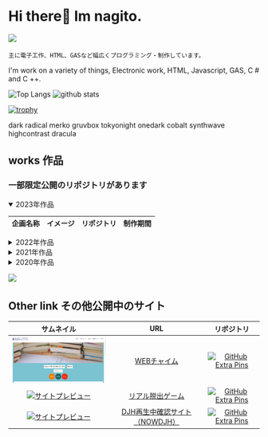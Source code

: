 # Hi there👋 Im nagito.

![](https://img.shields.io/github/followers/nagito-hiroshima?label=Followers&style=social)  

```
主に電子工作、HTML、GASなど幅広くプログラミング・制作しています。  
```

I'm work on a variety of things, Electronic work, HTML, Javascript, GAS, C # and C ++.  


<p align="left"> 
  <img alt="Top Langs" height="150px" src="https://github-readme-stats.vercel.app/api/top-langs/?username=nagito-hiroshima&layout=compact&show_icons=true&theme=dracula" />
  <img alt="github stats" height="150px" src="https://github-readme-stats.vercel.app/api?username=nagito-hiroshima&theme=dracula&show_icons=ture" />
</p>

[![trophy](https://github-profile-trophy.vercel.app/?username=nagito-hiroshima&theme=dracula&column=7
)](https://github.com/ryo-ma/github-profile-trophy)

dark
radical
merko
gruvbox
tokyonight
onedark
cobalt
synthwave
highcontrast
dracula

## works  作品
### 一部限定公開のリポジトリがあります
<details open> 
<summary>2023年作品</summary>
  
| 企画名称 | イメージ | リポジトリ | 制作期間 |
| --- | :---: | :---: | :---: |
  
 </details>
  
 <details> 
<summary>2022年作品</summary>
  
| 企画名称 | イメージ | リポジトリ | 制作期間 |
| --- | :---: | :---: | :---: |
| [超スワれる参加認証ページ](https://github.com/nagito-hiroshima/super-suwareru)| [<img src="サムネイル" alt="画像準備中" height="100" >](URL) |  [![GitHub Extra Pins](https://github-readme-stats.vercel.app/api/pin/?username=nagito-hiroshima&repo=super-suwareru)](https://github.com/nagito-hiroshima/super-suwareru) | 12月 |
| [CafeLatte(チケット読み取り)](https://github.com/nagito-hiroshima/cafelatte-syastem)| [<img src="サムネイル" alt="画像準備中" height="100" >](URL) |  [![GitHub Extra Pins](https://github-readme-stats.vercel.app/api/pin/?username=nagito-hiroshima&repo=cafelatte-system)]([リポジトリURL](https://github.com/nagito-hiroshima/cafelatte-syastem)) | 11月 |
| [CafeLatte(チケット表示)](https://github.com/nagito-hiroshima/cafelatte-ticket)| [<img src="サムネイル" alt="画像準備中" height="100" >](URL) |  [![GitHub Extra Pins](https://github-readme-stats.vercel.app/api/pin/?username=nagito-hiroshima&repo=cafelatte-ticket)](https://github.com/nagito-hiroshima/cafelatte-ticket) | 11月 |
| [スワれるLINE連携システム](https://github.com/nagito-hiroshima/suwareru-line)| [<img src="https://www.nagito.work/suwareru/image1.png" alt="スワれるLINE" height="100" >](https://github.com/nagito-hiroshima/suwareru-line) |  [![GitHub Extra Pins](https://github-readme-stats.vercel.app/api/pin/?username=nagito-hiroshima&repo=suwareru-line)](https://github.com/nagito-hiroshima/suwareru-line) | 6月 |
| [スワれるLINE連携サイト](https://github.com/nagito-hiroshima/suwareru-login)| [<img src="https://user-images.githubusercontent.com/68215637/175847473-f6f7f9db-e7c9-49e1-9284-3ef6158908f9.png" alt="サイト" height="100" >](https://github.com/nagito-hiroshima/suwareru-login) |  [![GitHub Extra Pins](https://github-readme-stats.vercel.app/api/pin/?username=nagito-hiroshima&repo=suwareru-login)](https://github.com/nagito-hiroshima/suwareru-login) | 6月 |
| [NOWDJH用拡張機能](https://github.com/nagito-hiroshima/djh-chrome)| [<img src="https://lh3.googleusercontent.com/yijccxDFex5ODXOvVoG-zLu2FJP9kuy7HB4Cf2lQaVpf7sFNDPhIEhCPsDPNw-K4y0pSUTRYV0FSv4vSIjY6kpBkyg=w640-h400-e365-rj-sc0x00ffffff" alt="拡張機能" height="100" >](https://github.com/nagito-hiroshima/djh-chrome) |  [![GitHub Extra Pins](https://github-readme-stats.vercel.app/api/pin/?username=nagito-hiroshima&repo=djh-chrome)](https://github.com/nagito-hiroshima/djh-chrome) | 4月 |
| [DJH再生中確認サイト（NOWDJH）](https://github.com/nagito-hiroshima/djh-now-play)| [<img src="https://user-images.githubusercontent.com/68215637/175846743-fb1a20c8-6fe2-4095-9eb3-e53edbd5347d.png" alt="サイトイメージ" height="100" >](https://github.com/nagito-hiroshima/djh-now-play) |  [![GitHub Extra Pins](https://github-readme-stats.vercel.app/api/pin/?username=nagito-hiroshima&repo=djh-now-play)](https://github.com/nagito-hiroshima/djh-now-play) | 4月 |
| [運転手向けデジタルサイネージ](https://github.com/nagito-hiroshima/information)| [<img src="https://user-images.githubusercontent.com/68215637/175846478-0891149a-fce7-4209-9419-d38978051d8a.png" alt="天気予報情報表示イメージ" height="100" >](https://github.com/nagito-hiroshima/information) |  [![GitHub Extra Pins](https://github-readme-stats.vercel.app/api/pin/?username=nagito-hiroshima&repo=information)](https://github.com/nagito-hiroshima/information) | 1-2月 |
  
</details>
 <details> 
<summary>2021年作品</summary>
  
| 企画名称 | イメージ | リポジトリ | 制作期間 |
| --- | :---: | :---: | :---: |
| [クレヨンしんちゃんタイトルジェネレーター](https://github.com/nagito-hiroshima/crayon-shin)| [<img src="https://user-images.githubusercontent.com/68215637/149048586-3b2312c4-6d84-4944-901d-1f6102a58d1d.png" alt="クレヨンしんちゃんタイトルジェネレーターサイト" height="100" >](https://github.com/nagito-hiroshima/crayon-shin) |  [![GitHub Extra Pins](https://github-readme-stats.vercel.app/api/pin/?username=nagito-hiroshima&repo=crayon-shin)](https://github.com/nagito-hiroshima/crayon-shin) | 12月 |
| [日付が変わると同時に流れが変わるサイト](https://github.com/nagito-hiroshima/nagare-uc)| [<img src="https://github.com/nagito-hiroshima/nagito-hiroshima/blob/main/image/nagare.png?raw=true" alt="流れが変わるサイト" height="100" >](https://github.com/nagito-hiroshima/nagare-uc) |  [![GitHub Extra Pins](https://github-readme-stats.vercel.app/api/pin/?username=nagito-hiroshima&repo=nagare-uc)](https://github.com/nagito-hiroshima/nagare-uc) | 12月 |
| [リアルタイムシャワー空室状況サイト](https://github.com/nagito-hiroshima/web-stack)| [<img src="https://user-images.githubusercontent.com/68215637/175844103-851aafc6-e05c-4964-8862-ab6c7d7af77d.png" alt="サイトイメージ" height="100" >](https://github.com/nagito-hiroshima/web-stack) |  [![GitHub Extra Pins](https://github-readme-stats.vercel.app/api/pin/?username=nagito-hiroshima&repo=web-stack)](https://github.com/nagito-hiroshima/web-stack) | 10月 |
| [2021年度第3QプロジェクトＮβ オンラインリアル脱出ゲーム[WEB制作]](https://github.com/N-S-Hiroshima/beta-hiroshima-A)| [<img src="https://github.com/nagito-hiroshima/nagito-hiroshima/blob/nagito/pron7-9/image/%E3%82%B9%E3%82%AF%E3%83%AA%E3%83%BC%E3%83%B3%E3%82%B7%E3%83%A7%E3%83%83%E3%83%88%202021-10-11%2010.27.22.png?raw=true" alt="ALT文" height="100" >](https://github.com/N-S-Hiroshima/beta-hiroshima-A) |  [![GitHub Extra Pins](https://github-readme-stats.vercel.app/api/pin/?username=N-S-Hiroshima&repo=beta-hiroshima-A)](https://github.com/N-S-Hiroshima/beta-hiroshima-A) | 7-9月 |
| [Disc Jockey Hiroshima(DJH)「GoogleAppsScript」](https://github.com/nagito-hiroshima/DJH)| [<img src="https://github.com/nagito-hiroshima/nagito-hiroshima/blob/DJH/image/DJH%20logo-02.png?raw=true" alt="DJH" height="80" >](https://github.com/nagito-hiroshima/DJH) |  [![GitHub Extra Pins](https://github-readme-stats.vercel.app/api/pin/?username=nagito-hiroshima&repo=DJH)](https://github.com/nagito-hiroshima/DJH) | 9月 |
| [進捗管理共有シート「GoogleAppsScript」](https://github.com/nagito-hiroshima/sinchoku-kanri)| [<img src="https://github.com/nagito-hiroshima/nagito-hiroshima/blob/DJH/image/Sheet.png?raw=true" alt="GAS" height="100" >](https://github.com/nagito-hiroshima/sinchoku-kanri) |  [![GitHub Extra Pins](https://github-readme-stats.vercel.app/api/pin/?username=nagito-hiroshima&repo=sinchoku-kanri)](https://github.com/nagito-hiroshima/sinchoku-kanri) | 9月 |
| [パスタ作ったお前ボタン「WEBサイト」](https://github.com/nagito-hiroshima/pasta-web)| [<img src="https://github.com/nagito-hiroshima/nagito-hiroshima/blob/DJH/image/pasta-web.png?raw=true" alt="パスタ作ったお前" height="100" >](https://github.com/nagito-hiroshima/pasta-web) |  [![GitHub Extra Pins](https://github-readme-stats.vercel.app/api/pin/?username=nagito-hiroshima&repo=pasta-web)](https://github.com/nagito-hiroshima/pasta-web) | 8月 |
| [座席予約システム「スワれる」](https://github.com/nagito-hiroshima/suwareru)| [<img src="https://github.com/nagito-hiroshima/nagito-hiroshima/blob/N-Pay%E3%82%B7%E3%82%B9%E3%83%86%E3%83%A0%E3%81%AE%E5%A4%89%E6%9B%B4%E8%BF%BD%E5%8A%A0/image/suwareru-logo.png" alt="スワれるロゴ" height="100" >](https://github.com/nagito-hiroshima/suwareru) |  [![GitHub Extra Pins](https://github-readme-stats.vercel.app/api/pin/?username=nagito-hiroshima&repo=suwareru)](https://github.com/nagito-hiroshima/suwareru) | 7-8月 |
| [キャッシュレス決済「N Pay」システム](https://github.com/nagito-hiroshima/N-Pay-BackSystem "GitHub") | [<img src="https://github.com/nagito-hiroshima/nagito-hiroshima/blob/N-Pay%E3%82%B7%E3%82%B9%E3%83%86%E3%83%A0%E3%81%AE%E5%A4%89%E6%9B%B4%E8%BF%BD%E5%8A%A0/image/N%20Pay-logo.png" alt="N Payロゴ" width="300" >](https://github.com/nagito-hiroshima/N-Pay-BackSystem ) | セキュリティ保護の観点から利用終了まで非公開 | 進行中 |
|  [チャイムル装置[RaspberryPi出力制御]](https://github.com/nagito-hiroshima/RaspberryPi-GPIO "GitHub") | [<img src="https://github.com/nagito-hiroshima/nagito-hiroshima/blob/N-Pay%E3%82%B7%E3%82%B9%E3%83%86%E3%83%A0%E3%81%AE%E5%A4%89%E6%9B%B4%E8%BF%BD%E5%8A%A0/image/raspberryPi.png" alt="RaspberrPi" height="100" >](https://github.com/nagito-hiroshima/RaspberryPi-GPIO) | [![GitHub Extra Pins](https://github-readme-stats.vercel.app/api/pin/?username=nagito-hiroshima&repo=RaspberryPi-GPIO)](https://github.com/nagito-hiroshima/RaspberryPi-GPIO) | 5-6月 |
| [チャイムル装置[電子工作]](https://github.com/nagito-hiroshima/chaimul "GitHub")| [<img src="https://github.com/nagito-hiroshima/nagito-hiroshima/blob/N-Pay%E3%82%B7%E3%82%B9%E3%83%86%E3%83%A0%E3%81%AE%E5%A4%89%E6%9B%B4%E8%BF%BD%E5%8A%A0/image/chaimul.jpg" alt="RaspberrPi" height="100" >](https://github.com/nagito-hiroshima/chaimul) |[![GitHub Extra Pins](https://github-readme-stats.vercel.app/api/pin/?username=nagito-hiroshima&repo=chaimul)](https://github.com/nagito-hiroshima/chaimul)| 5-6月 |
| 広島風景モザイクアート | <img src="https://github.com/nagito-hiroshima/nagito-hiroshima/blob/N-Pay%E3%82%B7%E3%82%B9%E3%83%86%E3%83%A0%E3%81%AE%E5%A4%89%E6%9B%B4%E8%BF%BD%E5%8A%A0/image/hiroshima-chokaigi2021.jpg" alt="2021超会議" width="300" >  |  | 4月 |

</details>
<details> 
<summary>2020年作品</summary>
  
| 企画名称 | イメージ | リポジトリ | 制作期間 |
| --- | :---: | :---: | :---: |
|  [2020年度第4QプロジェクトＮβ 伝統芸能[WEB制作]](https://github.com/nagito-hiroshima/SHIBAICHAYA-Web "GitHub")   |  [<img src="https://github.com/nagito-hiroshima/nagito-hiroshima/blob/works/image/shibai.png" alt="芝居茶屋ロゴ" width="300" >](https://github.com/nagito-hiroshima/SHIBAICHAYA-Web) |  期間限定の公開につき非公開  | 12-3月|
|[じゃんけんマシン(電子工作)](https://github.com/nagito-hiroshima/Janken "GitHub")|[<img src="https://github.com/nagito-hiroshima/nagito-hiroshima/blob/main/image/janken.jpg" alt="サイトプレビュー" width="100">](https://github.com/nagito-hiroshima/Janken) |[![GitHub Extra Pins](https://github-readme-stats.vercel.app/api/pin/?username=nagito-hiroshima&repo=Janken)](https://github.com/nagito-hiroshima/Janken)|10-12月|
|[N高等学校通学コース広島キャンパス用自動チャイム放送WEBサイト](https://github.com/nagito-hiroshima/Web-chime "GitHub")|[<img src="https://github.com/nagito-hiroshima/nagito-hiroshima/blob/works/image/web-chime.PNG" alt="サイトプレビュー" width="300" >](https://github.com/nagito-hiroshima/Web-chime)|[![GitHub Extra Pins](https://github-readme-stats.vercel.app/api/pin/?username=nagito-hiroshima&repo=Web-chime)](https://github.com/nagito-hiroshima/Web-chime)|7月|
  
</details>

<!-- 作品追加用
| [作品名](リポジトリURL)| [<img src="サムネイル" alt="ALT文" height="100" >](URL) |  [![GitHub Extra Pins](https://github-readme-stats.vercel.app/api/pin/?username=nagito-hiroshima&repo=リポジトリ名)](リポジトリURL) | -月 |
-->

   
    
    



![](https://komarev.com/ghpvc/?username=nagito-hiroshima)

## Other link その他公開中のサイト
|  サムネイル  |  URL  | リポジトリ |
| :---: | :---: | :---: |
| [<img src="https://github.com/nagito-hiroshima/nagito-hiroshima/blob/works/image/web-chime.PNG" alt="サイトプレビュー" width="300" >](https://github.com/nagito-hiroshima/Web-chime) |  [WEBチャイム](https://hiroshima-nnn.info)  | [![GitHub Extra Pins](https://github-readme-stats.vercel.app/api/pin/?username=nagito-hiroshima&repo=Web-chime)](https://github.com/nagito-hiroshima/Web-chime) |
|[<img src="https://github.com/nagito-hiroshima/nagito-hiroshima/blob/nagito/pron7-9/image/%E3%82%B9%E3%82%AF%E3%83%AA%E3%83%BC%E3%83%B3%E3%82%B7%E3%83%A7%E3%83%83%E3%83%88%202021-10-11%2010.27.22.png?raw=true" alt="サイトプレビュー" height="100" >](https://github.com/N-S-Hiroshima/beta-hiroshima-A)  |  [リアル脱出ゲーム](https://n-s-hiroshima.github.io/beta-hiroshima-A/)  |  [![GitHub Extra Pins](https://github-readme-stats.vercel.app/api/pin/?username=N-S-Hiroshima&repo=beta-hiroshima-A)](https://github.com/N-S-Hiroshima/beta-hiroshima-A) |
|[<img src="https://user-images.githubusercontent.com/68215637/175846743-fb1a20c8-6fe2-4095-9eb3-e53edbd5347d.png" alt="サイトプレビュー" height="100" >](https://github.com/nagito-hiroshima/djh-chrome)  |  [DJH再生中確認サイト（NOWDJH）](https://www.nagito.work/djh/)  |  [![GitHub Extra Pins](https://github-readme-stats.vercel.app/api/pin/?username=N-S-Hiroshima&repo=djh-chrome)](https://github.com/nagito-hiroshima/djh-chrome) |

<!--
|[<img src="URL" alt="サイトプレビュー" height="100" >](URL)  |  [タイトル](URL)  |  [![GitHub Extra Pins](https://github-readme-stats.vercel.app/api/pin/?username=N-S-Hiroshima&repo=リポジトリ名)](リポジトリURL) |
-->



